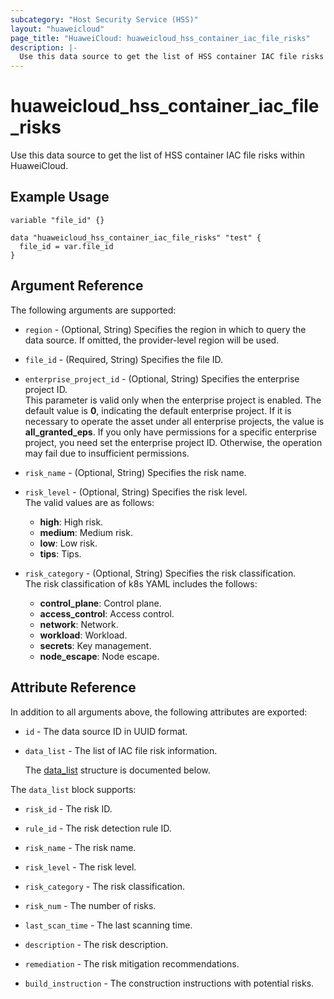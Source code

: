```yaml
---
subcategory: "Host Security Service (HSS)"
layout: "huaweicloud"
page_title: "HuaweiCloud: huaweicloud_hss_container_iac_file_risks"
description: |-
  Use this data source to get the list of HSS container IAC file risks within HuaweiCloud.
---
```


# huaweicloud_hss_container_iac_file_risks

Use this data source to get the list of HSS container IAC file risks within HuaweiCloud.

## Example Usage

```hcl
variable "file_id" {}

data "huaweicloud_hss_container_iac_file_risks" "test" {
  file_id = var.file_id
}
```

## Argument Reference

The following arguments are supported:

* `region` - (Optional, String) Specifies the region in which to query the data source.
  If omitted, the provider-level region will be used.

* `file_id` - (Required, String) Specifies the file ID.

* `enterprise_project_id` - (Optional, String) Specifies the enterprise project ID.  
  This parameter is valid only when the enterprise project is enabled.
  The default value is **0**, indicating the default enterprise project.
  If it is necessary to operate the asset under all enterprise projects, the value is **all_granted_eps**.
  If you only have permissions for a specific enterprise project, you need set the enterprise project ID. Otherwise,
  the operation may fail due to insufficient permissions.

* `risk_name` - (Optional, String) Specifies the risk name.

* `risk_level` - (Optional, String) Specifies the risk level.  
  The valid values are as follows:
  + **high**: High risk.
  + **medium**: Medium risk.
  + **low**: Low risk.
  + **tips**: Tips.

* `risk_category` - (Optional, String) Specifies the risk classification.  
  The risk classification of k8s YAML includes the follows:
  + **control_plane**: Control plane.
  + **access_control**: Access control.
  + **network**: Network.
  + **workload**: Workload.
  + **secrets**: Key management.
  + **node_escape**: Node escape.

## Attribute Reference

In addition to all arguments above, the following attributes are exported:

* `id` - The data source ID in UUID format.

* `data_list` - The list of IAC file risk information.

  The [data_list](#data_list_struct) structure is documented below.

<a name="data_list_struct"></a>
The `data_list` block supports:

* `risk_id` - The risk ID.

* `rule_id` - The risk detection rule ID.

* `risk_name` - The risk name.

* `risk_level` - The risk level.

* `risk_category` - The risk classification.

* `risk_num` - The number of risks.

* `last_scan_time` - The last scanning time.

* `description` - The risk description.

* `remediation` - The risk mitigation recommendations.

* `build_instruction` - The construction instructions with potential risks.
